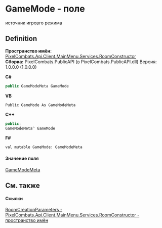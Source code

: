# GameMode - поле


источник игровго режима



## Definition
**Пространство имён:** <a href="5c0aa2e7-ab63-7190-0eca-affc008061c2">PixelCombats.Api.Client.MainMenu.Services.RoomConstructor</a>  
**Сборка:** PixelCombats.PublicAPI (в PixelCombats.PublicAPI.dll) Версия: 1.0.0.0 (1.0.0.0)

**C#**
``` C#
public GameModeMeta GameMode
```
**VB**
``` VB
Public GameMode As GameModeMeta
```
**C++**
``` C++
public:
GameModeMeta^ GameMode
```
**F#**
``` F#
val mutable GameMode: GameModeMeta
```



#### Значение поля
<a href="8cfb61fb-9136-66d6-4652-00bca13fbf61">GameModeMeta</a>

## См. также


#### Ссылки
<a href="447b798f-a400-84a6-8c37-9a15c71fa69d">RoomCreationParameters - </a>  
<a href="5c0aa2e7-ab63-7190-0eca-affc008061c2">PixelCombats.Api.Client.MainMenu.Services.RoomConstructor - пространство имён</a>  
